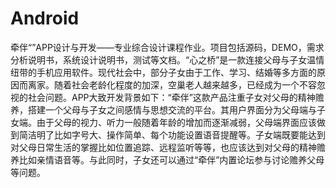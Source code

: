 # Android
牵伴“”APP设计与开发——专业综合设计课程作业。项目包括源码，DEMO，需求分析说明书，系统设计说明书，测试等文档。“心之桥”是一款连接父母与子女温情纽带的手机应用软件。现代社会中，部分子女由于工作、学习、结婚等多方面的原因而离家。随着社会老龄化程度的加深，空巢老人越来越多，已经成为一个不容忽视的社会问题。APP大致开发背景如下：“牵伴”这款产品注重子女对父母的精神赡养，搭建一个父母与子女之间感情与思想交流的平台。其用户界面分为父母端与子女端。由于父母的视力、听力一般随着年龄的增加而逐渐减弱，父母端界面应该做到简洁明了比如字号大、操作简单、每个功能设置语音提醒等。子女端既要能达到对父母日常生活的掌握比如位置追踪、远程监听等等，也应该达到对父母的精神赡养比如亲情语音等。与此同时，子女还可以通过“牵伴”内置论坛参与讨论赡养父母等问题。
